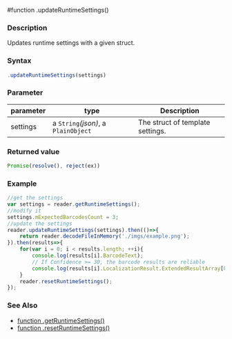#function .updateRuntimeSettings()

### Description

Updates runtime settings with a given struct.


### Syntax

```js
.updateRuntimeSettings(settings)
```

### Parameter

| parameter | type | Description |
| --- | --- | --- |
| settings | a `String`*(json)*, a `PlainObject` | The struct of template settings. |

### Returned value

```js
Promise(resolve(), reject(ex))
```

### Example

```js
//get the settings
var settings = reader.getRuntimeSettings();
//modify it
settings.mExpectedBarcodesCount = 3;
//update the settings
reader.updateRuntimeSettings(settings).then(()=>{
    return reader.decodeFileInMemory('./imgs/example.png');
}).then(results=>{
    for(var i = 0; i < results.length; ++i){
        console.log(results[i].BarcodeText);
        // If Confidence >= 30, the barcode results are reliable
        console.log(results[i].LocalizationResult.ExtendedResultArray[0].Confidence);
    }
    reader.resetRuntimeSettings();
});
```

### See Also

* [function .getRuntimeSettings()](functiongetruntimesettings.md)
* [function .resetRuntimeSettings()](functionresetruntimesettings.md)
